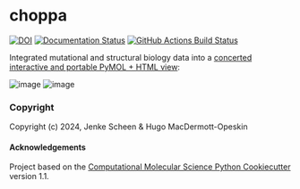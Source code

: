 choppa
==============================
[//]: # (Badges)
[![DOI](https://zenodo.org/badge/782340300.svg)](https://zenodo.org/doi/10.5281/zenodo.11100679)
[![Documentation Status](https://readthedocs.org/projects/choppa/badge/?version=latest)](https://choppa.readthedocs.io/en/latest)
[![GitHub Actions Build Status](https://github.com/asapdiscovery/choppa/workflows/CI/badge.svg)](https://github.com/asapdiscovery/choppa/actions?query=workflow%3ACI+branch%3Amain)


Integrated mutational and structural biology data into a [concerted interactive and portable PyMOL + HTML view](https://a7e363c69a86a9f51702101656b2932994f870c5ddfeed52d1214bcaaacc.s3.amazonaws.com/sdiufhgs9udvwodknwfidbvwb/sdhvcowyoebrecowberfwwvwbev-ZIKV-NS2B3.html):



![image](https://github.com/asapdiscovery/choppa/assets/43140137/881deabc-da63-420f-8594-90ba8d6a994b) ![image](https://github.com/asapdiscovery/choppa/assets/43140137/6a157753-9030-4e69-9203-7ae95714b821)



### Copyright

Copyright (c) 2024, Jenke Scheen & Hugo MacDermott-Opeskin


#### Acknowledgements
 
Project based on the 
[Computational Molecular Science Python Cookiecutter](https://github.com/molssi/cookiecutter-cms) version 1.1.

